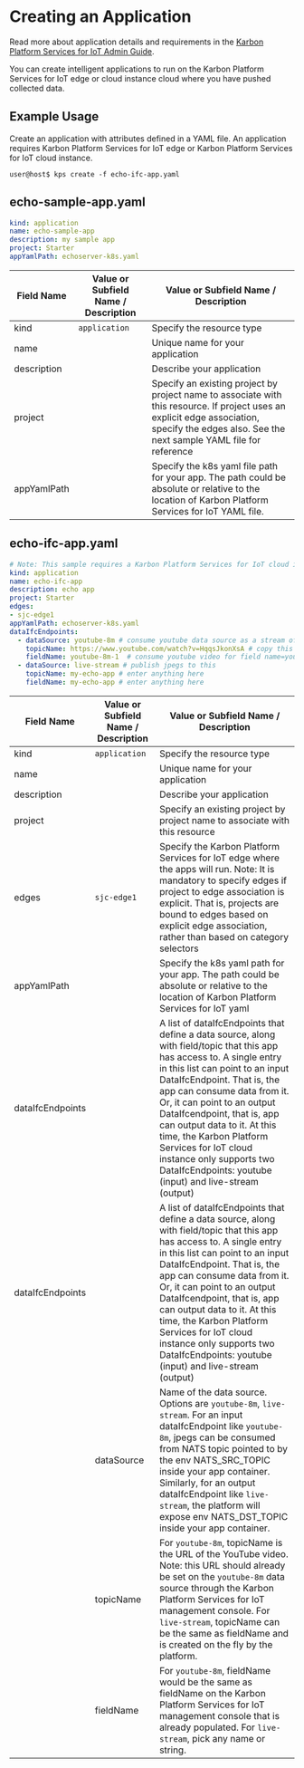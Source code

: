 # Creating an Application

Read more about application details and requirements in the [Karbon Platform Services for IoT Admin Guide](https://portal.nutanix.com/page/documents/details?targetId=Karbon-Platform-Services-Admin-Guide:Karbon-Platform-Services-Admin-Guide).

You can create intelligent applications to run on the Karbon Platform Services for IoT edge or cloud instance cloud where you have pushed collected data.

## Example Usage

Create an application with attributes defined in a YAML file. An application requires Karbon Platform Services for IoT edge or Karbon Platform Services for IoT cloud instance.

`user@host$ kps create -f echo-ifc-app.yaml`

## echo-sample-app.yaml

``` yaml
kind: application
name: echo-sample-app
description: my sample app
project: Starter
appYamlPath: echoserver-k8s.yaml 
```

| Field Name | Value or Subfield Name / Description | Value or Subfield Name / Description |
|----------------|----------------|----------------|
| kind | `application` | Specify the resource type  |
| name |     | Unique name for your application |
| description |     | Describe your application |
| project  |  | Specify an existing project by project name to associate with this resource. If project uses an explicit edge association, specify the edges also. See the next sample YAML file for reference |
| appYamlPath |  | Specify the k8s yaml file path for your app. The path could be absolute or relative to the location of Karbon Platform Services for IoT YAML file. |

## echo-ifc-app.yaml

``` yaml
# Note: This sample requires a Karbon Platform Services for IoT cloud instance or deployments. See https://www.nutanix.com/products/iot
kind: application
name: echo-ifc-app
description: echo app
project: Starter
edges:
- sjc-edge1 
appYamlPath: echoserver-k8s.yaml
dataIfcEndpoints:
  - dataSource: youtube-8m # consume youtube data source as a stream of jpegs
    topicName: https://www.youtube.com/watch?v=HqqsJkonXsA # copy this url from the UI for now
    fieldName: youtube-8m-1  # consume youtube video for field name=youtube-8m-1
  - dataSource: live-stream # publish jpegs to this 
    topicName: my-echo-app # enter anything here
    fieldName: my-echo-app # enter anything here
```

| Field Name | Value or Subfield Name / Description | Value or Subfield Name / Description |
|----------------|----------------|----------------|
| kind | `application` | Specify the resource type  |
| name |     | Unique name for your application |
| description |     | Describe your application |
| project  |  | Specify an existing project by project name to associate with this resource |
| edges | `sjc-edge1`   | Specify the Karbon Platform Services for IoT edge where the apps will run. Note: It is mandatory to specify edges if project to edge association is explicit. That is, projects are bound to edges based on explicit edge association, rather than based on category selectors |
| appYamlPath |  | Specify the k8s yaml path for your app. The path could be absolute or relative to the location of Karbon Platform Services for IoT yaml |
| dataIfcEndpoints | | A list of dataIfcEndpoints that define a data source, along with field/topic that this app has access to. A single entry in this list can point to an input DataIfcEndpoint. That is, the app can consume data from it. <br /> Or, it can point to an output DataIfcendpoint, that is, app can output data to it. At this time, the Karbon Platform Services for IoT cloud instance only supports two DataIfcEndpoints: youtube (input) and live-stream (output) |
| dataIfcEndpoints | | A list of dataIfcEndpoints that define a data source, along with field/topic that this app has access to. A single entry in this list can point to an input DataIfcEndpoint. That is, the app can consume data from it. <br /> Or, it can point to an output DataIfcendpoint, that is, app can output data to it. At this time, the Karbon Platform Services for IoT cloud instance only supports two DataIfcEndpoints: youtube (input) and live-stream (output) |
||dataSource| Name of the data source. Options are `youtube-8m`, `live-stream`. For an input dataIfcEndpoint like `youtube-8m`, jpegs can be consumed from NATS topic pointed to by the env NATS_SRC_TOPIC inside your app container. Similarly, for an output dataIfcEndpoint like `live-stream`, the platform will expose env NATS_DST_TOPIC inside your app container.
|| topicName| For `youtube-8m`, topicName is the URL of the YouTube video. Note: this URL should already be set on the  `youtube-8m` data source through the Karbon Platform Services for IoT management console. For `live-stream`, topicName can be the same as fieldName and is created on the fly by the platform.
||fieldName| For `youtube-8m`, fieldName would be the same as fieldName on the Karbon Platform Services for IoT management console that is already populated. For `live-stream`, pick any name or string.
